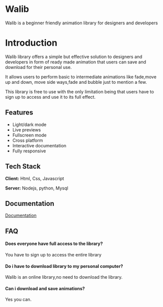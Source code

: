 
# Walib

Walib is a beginner friendly animation library for designers and developers


# Introduction
Walib library offers  a simple but effective solution to designers and developers in  form of ready made animation that users can save and download for their personal use. 

It allows users to perform basic to intermediate animations like fade,move up and down, move side ways,fade and bubble just to mention a few.

This library is free to use with the only limitation being that users have to sign up to access and use it to its full effect.

## Features

- Light/dark mode 
- Live previews
- Fullscreen mode
- Cross platform
- Interactive documentation
- Fully responsive


## Tech Stack

**Client:** Html, Css, Javascript

**Server:** Nodejs, python, Mysql


## Documentation

[Documentation](https://docs.google.com/document/d/1Dyl41G44vX4O2ecpSVwLhUvt8cwHLD993Z5Es3c5Hg0/edit?usp=sharing)


## FAQ

#### Does everyone have full access to the library?

You have to sign up to access the entire library

#### Do i have to download library to my personal computer?

Walib is an online library,no need to download the library.

#### Can i download and save animations?
Yes you can.
